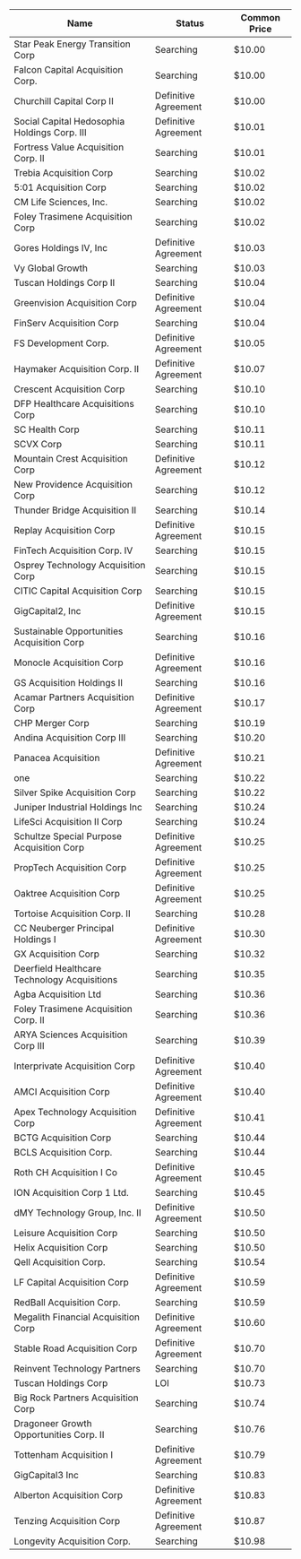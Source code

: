 Name                                         | Status               | Common Price 
-------------------------------------------- | -------------------- | -------------
Star Peak Energy Transition Corp             | Searching            | $10.00       
Falcon Capital Acquisition Corp.             | Searching            | $10.00       
Churchill Capital Corp II                    | Definitive Agreement | $10.00       
Social Capital Hedosophia Holdings Corp. III | Definitive Agreement | $10.01       
Fortress Value Acquisition Corp. II          | Searching            | $10.01       
Trebia Acquisition Corp                      | Searching            | $10.02       
5:01 Acquisition Corp                        | Searching            | $10.02       
CM Life Sciences, Inc.                       | Searching            | $10.02       
Foley Trasimene Acquisition Corp             | Searching            | $10.02       
Gores Holdings IV, Inc                       | Definitive Agreement | $10.03       
Vy Global Growth                             | Searching            | $10.03       
Tuscan Holdings Corp II                      | Searching            | $10.04       
Greenvision Acquisition Corp                 | Definitive Agreement | $10.04       
FinServ Acquisition Corp                     | Searching            | $10.04       
FS Development Corp.                         | Definitive Agreement | $10.05       
Haymaker Acquisition Corp. II                | Definitive Agreement | $10.07       
Crescent Acquisition Corp                    | Searching            | $10.10       
DFP Healthcare Acquisitions Corp             | Searching            | $10.10       
SC Health Corp                               | Searching            | $10.11       
SCVX Corp                                    | Searching            | $10.11       
Mountain Crest Acquisition Corp              | Definitive Agreement | $10.12       
New Providence Acquisition Corp              | Searching            | $10.12       
Thunder Bridge Acquisition II                | Searching            | $10.14       
Replay Acquisition Corp                      | Definitive Agreement | $10.15       
FinTech Acquisition Corp. IV                 | Searching            | $10.15       
Osprey Technology Acquisition Corp           | Searching            | $10.15       
CITIC Capital Acquisition Corp               | Searching            | $10.15       
GigCapital2, Inc                             | Definitive Agreement | $10.15       
Sustainable Opportunities Acquisition Corp   | Searching            | $10.16       
Monocle Acquisition Corp                     | Definitive Agreement | $10.16       
GS Acquisition Holdings II                   | Searching            | $10.16       
Acamar Partners Acquisition Corp             | Definitive Agreement | $10.17       
CHP Merger Corp                              | Searching            | $10.19       
Andina Acquisition Corp III                  | Searching            | $10.20       
Panacea Acquisition                          | Definitive Agreement | $10.21       
one                                          | Searching            | $10.22       
Silver Spike Acquisition Corp                | Searching            | $10.22       
Juniper Industrial Holdings Inc              | Searching            | $10.24       
LifeSci Acquisition II Corp                  | Searching            | $10.24       
Schultze Special Purpose Acquisition Corp    | Definitive Agreement | $10.25       
PropTech Acquisition Corp                    | Definitive Agreement | $10.25       
Oaktree Acquisition Corp                     | Definitive Agreement | $10.25       
Tortoise Acquisition Corp. II                | Searching            | $10.28       
CC Neuberger Principal Holdings I            | Definitive Agreement | $10.30       
GX Acquisition Corp                          | Searching            | $10.32       
Deerfield Healthcare Technology Acquisitions | Searching            | $10.35       
Agba Acquisition Ltd                         | Searching            | $10.36       
Foley Trasimene Acquisition Corp. II         | Searching            | $10.36       
ARYA Sciences Acquisition Corp III           | Searching            | $10.39       
Interprivate Acquisition Corp                | Definitive Agreement | $10.40       
AMCI Acquisition Corp                        | Definitive Agreement | $10.40       
Apex Technology Acquisition Corp             | Definitive Agreement | $10.41       
BCTG Acquisition Corp                        | Searching            | $10.44       
BCLS Acquisition Corp.                       | Searching            | $10.44       
Roth CH Acquisition I Co                     | Definitive Agreement | $10.45       
ION Acquisition Corp 1 Ltd.                  | Searching            | $10.45       
dMY Technology Group, Inc. II                | Definitive Agreement | $10.50       
Leisure Acquisition Corp                     | Searching            | $10.50       
Helix Acquisition Corp                       | Searching            | $10.50       
Qell Acquisition Corp.                       | Searching            | $10.54       
LF Capital Acquisition Corp                  | Definitive Agreement | $10.59       
RedBall Acquisition Corp.                    | Searching            | $10.59       
Megalith Financial Acquisition Corp          | Definitive Agreement | $10.60       
Stable Road Acquisition Corp                 | Definitive Agreement | $10.70       
Reinvent Technology Partners                 | Searching            | $10.70       
Tuscan Holdings Corp                         | LOI                  | $10.73       
Big Rock Partners Acquisition Corp           | Searching            | $10.74       
Dragoneer Growth Opportunities Corp. II      | Searching            | $10.76       
Tottenham Acquisition I                      | Definitive Agreement | $10.79       
GigCapital3 Inc                              | Searching            | $10.83       
Alberton Acquisition Corp                    | Definitive Agreement | $10.83       
Tenzing Acquisition Corp                     | Definitive Agreement | $10.87       
Longevity Acquisition Corp.                  | Searching            | $10.98       
